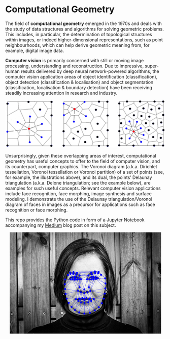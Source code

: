 # Computational Geometry
The field of __computational geometry__ emerged in the 1970s and deals with the study of data structures and algorithms for solving geometric problems. This includes, in particular, the determination of topological structures within images, or indeed higher-dimensional representations, such as point neighbourhoods, which can help derive geometric meaning from, for example, digital image data.

__Computer vision__ is primarily concerned with still or moving image processing, understanding and reconstruction. Due to impressive, super-human results delivered by deep neural network-powered algorithms, the computer vision application areas of object identification (classification), object detection (classification & localisation) and object segmentation (classification, localisation & boundary detection) have been receiving steadily increasing attention in research and industry.

![Voronoi diagrams](https://github.com/cm230/Computational-Geometry/blob/master/VoronoiDiagram.png)

Unsurprisingly, given these overlapping areas of interest, computational geometry has useful concepts to offer to the field of computer vision, and its counterpart, computer graphics. The Voronoi diagram (a.k.a. Dirichlet tessellation, Voronoi tessellation or Voronoi partition) of a set of points (see, for example, the illustrations above), and its dual, the points’ Delaunay triangulation (a.k.a. Delone triangulation; see the example below), are examples for such useful concepts. Relevant computer vision applications include face recognition, face morphing, image synthesis and surface modeling. I demonstrate the use of the Delaunay triangulation/Voronoi diagram of faces in images as a precursor for applications such as face recognition or face morphing.

This repo provides the Python code in form of a Jupyter Notebook accompanying my [Medium](https://medium.com/datadriveninvestor/computational-geometry-for-computer-vision-f140fab91c76) blog post on this subject.

<p align="center">
  <img src="https://github.com/cm230/Computational-Geometry/blob/master/Delaunay2.png"/>
</p>
